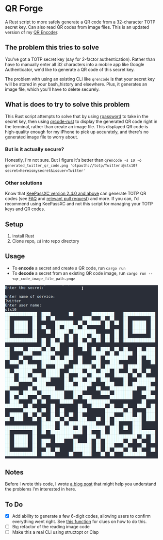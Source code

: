 # QR Forge

A Rust script to more safely generate a QR code from a 32-character TOTP secret key. Can also read QR codes from image files. This is an updated version of my [QR Encoder](https://github.com/sts10/qrencoder).

## The problem this tries to solve

You've got a TOTP secret key (say for 2-factor authentication). Rather than have to manually enter all 32 characters into a mobile app like Google Authenticator, we'd like to generate a QR code of this secret key. 

The problem with using an existing CLI like `qrencode` is that your secret key will be stored in your bash_history and elsewhere. Plus, it generates an image file, which you'll have to delete securely.

## What is does to try to solve this problem

This Rust script attempts to solve that by using [rpassword](https://github.com/conradkdotcom/rpassword) to take in the secret key, then using [qrcode-rust](https://github.com/kennytm/qrcode-rust) to display the generated QR code right in the terminal, rather than create an image file. This displayed QR code is high-quality enough for my iPhone to pick up accurately, and there's no generated image file to worry about.

### But is it actually secure? 

Honestly, I'm not sure. But I figure it's better than `qrencode -s 10 -o generated_twitter_qr_code.png 'otpauth://totp/Twitter:@sts10?secret=hereismysecret&issuer=Twitter'`

### Other solutions

Know that [KeePassXC version 2.4.0 and above](https://keepassxc.org/) can generate TOTP QR codes (see [FAQ](https://keepassxc.org/docs/#faq-security-totp) and [relevant pull request](https://github.com/keepassxreboot/keepassxc/issues/1167)) and more. If you can, I'd recommend using KeePassXC and not this script for managing your TOTP keys and QR codes.

## Setup

1. Install Rust
2. Clone repo, `cd` into repo directory

## Usage

- To **encode** a secret and create a QR code, run `cargo run`
- To **decode** a secret from an existing QR code image, run `cargo run -- <qr_code_image_file_path.png>`

![Demo](demo/demo.png)


## Notes

Before I wrote this code, I wrote [a blog post](https://sts10.github.io/2018/11/26/totp-uris-qr-codes-2-factor.html) that might help you understand the problems I'm interested in here. 

## To Do 

- [x] Add ability to generate a few 6-digit codes, allowing users to confirm everything went right. See [this function](https://github.com/Skarlso/totp/blob/master/src/generator.rs#L9) for clues on how to do this.
- [ ] Big refactor of the reading image code
- [ ] Make this a real CLI using structopt or Clap
